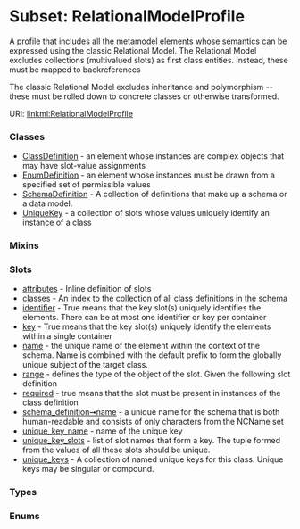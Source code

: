 
# Subset: RelationalModelProfile

A profile that includes all the metamodel elements whose semantics can be expressed using the classic Relational Model.
The Relational Model excludes collections (multivalued slots) as first class entities. Instead, these must be
mapped to backreferences

The classic Relational Model excludes inheritance and polymorphism -- these must be rolled down to
concrete classes or otherwise transformed.

URI: [linkml:RelationalModelProfile](https://w3id.org/linkml/RelationalModelProfile)


### Classes

 * [ClassDefinition](ClassDefinition.md) - an element whose instances are complex objects that may have slot-value assignments
 * [EnumDefinition](EnumDefinition.md) - an element whose instances must be drawn from a specified set of permissible values
 * [SchemaDefinition](SchemaDefinition.md) - A collection of definitions that make up a schema or a data model.
 * [UniqueKey](UniqueKey.md) - a collection of slots whose values uniquely identify an instance of a class

### Mixins


### Slots

 * [attributes](attributes.md) - Inline definition of slots
 * [classes](classes.md) - An index to the collection of all class definitions in the schema
 * [identifier](identifier.md) - True means that the key slot(s) uniquely identifies the elements. There can be at most one identifier or key per container
 * [key](key.md) - True means that the key slot(s) uniquely identify the elements within a single container
 * [name](name.md) - the unique name of the element within the context of the schema.  Name is combined with the default prefix to form the globally unique subject of the target class.
 * [range](range.md) - defines the type of the object of the slot.  Given the following slot definition
 * [required](required.md) - true means that the slot must be present in instances of the class definition
 * [schema_definition➞name](schema_definition_name.md) - a unique name for the schema that is both human-readable and consists of only characters from the NCName set
 * [unique_key_name](unique_key_name.md) - name of the unique key
 * [unique_key_slots](unique_key_slots.md) - list of slot names that form a key. The tuple formed from the values of all these slots should be unique.
 * [unique_keys](unique_keys.md) - A collection of named unique keys for this class. Unique keys may be singular or compound.

### Types


### Enums

